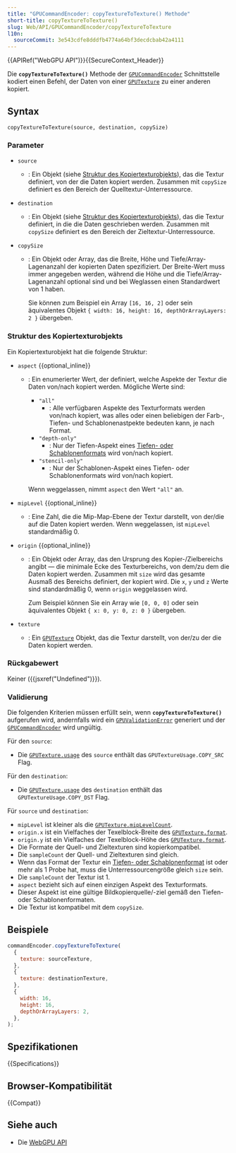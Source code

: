 ```yaml
---
title: "GPUCommandEncoder: copyTextureToTexture() Methode"
short-title: copyTextureToTexture()
slug: Web/API/GPUCommandEncoder/copyTextureToTexture
l10n:
  sourceCommit: 3e543cdfe8dddfb4774a64bf3decdcbab42a4111
---
```


{{APIRef("WebGPU API")}}{{SecureContext_Header}}

Die **`copyTextureToTexture()`** Methode der
[`GPUCommandEncoder`](/de/docs/Web/API/GPUCommandEncoder) Schnittstelle kodiert einen Befehl, der Daten von einer [`GPUTexture`](/de/docs/Web/API/GPUTexture) zu einer anderen kopiert.

## Syntax

```js-nolint
copyTextureToTexture(source, destination, copySize)
```

### Parameter

- `source`
  - : Ein Objekt (siehe [Struktur des Kopiertexturobjekts](#struktur_des_kopiertexturobjekts)), das die Textur definiert, von der die Daten kopiert werden. Zusammen mit `copySize` definiert es den Bereich der Quelltextur-Unterressource.
- `destination`
  - : Ein Objekt (siehe [Struktur des Kopiertexturobjekts](#struktur_des_kopiertexturobjekts)), das die Textur definiert, in die die Daten geschrieben werden. Zusammen mit `copySize` definiert es den Bereich der Zieltextur-Unterressource.
- `copySize`

  - : Ein Objekt oder Array, das die Breite, Höhe und Tiefe/Array-Lagenanzahl der kopierten Daten spezifiziert. Der Breite-Wert muss immer angegeben werden, während die Höhe und die Tiefe/Array-Lagenanzahl optional sind und bei Weglassen einen Standardwert von 1 haben.

    Sie können zum Beispiel ein Array `[16, 16, 2]` oder sein äquivalentes Objekt `{ width: 16, height: 16, depthOrArrayLayers: 2 }` übergeben.

### Struktur des Kopiertexturobjekts

Ein Kopiertexturobjekt hat die folgende Struktur:

- `aspect` {{optional_inline}}

  - : Ein enumerierter Wert, der definiert, welche Aspekte der Textur die Daten von/nach kopiert werden. Mögliche Werte sind:

    - `"all"`
      - : Alle verfügbaren Aspekte des Texturformats werden von/nach kopiert, was alles oder einen beliebigen der Farb-, Tiefen- und Schablonenastpekte bedeuten kann, je nach Format.
    - `"depth-only"`
      - : Nur der Tiefen-Aspekt eines [Tiefen- oder Schablonenformats](https://gpuweb.github.io/gpuweb/#combined-depth-stencil-format) wird von/nach kopiert.
    - `"stencil-only"`
      - : Nur der Schablonen-Aspekt eines Tiefen- oder Schablonenformats wird von/nach kopiert.

    Wenn weggelassen, nimmt `aspect` den Wert `"all"` an.

- `mipLevel` {{optional_inline}}
  - : Eine Zahl, die die Mip-Map-Ebene der Textur darstellt, von der/die auf die Daten kopiert werden. Wenn weggelassen, ist `mipLevel` standardmäßig 0.
- `origin` {{optional_inline}}

  - : Ein Objekt oder Array, das den Ursprung des Kopier-/Zielbereichs angibt — die minimale Ecke des Texturbereichs, von dem/zu dem die Daten kopiert werden. Zusammen mit `size` wird das gesamte Ausmaß des Bereichs definiert, der kopiert wird. Die `x`, `y` und `z` Werte sind standardmäßig 0, wenn `origin` weggelassen wird.

    Zum Beispiel können Sie ein Array wie `[0, 0, 0]` oder sein äquivalentes Objekt `{ x: 0, y: 0, z: 0 }` übergeben.

- `texture`
  - : Ein [`GPUTexture`](/de/docs/Web/API/GPUTexture) Objekt, das die Textur darstellt, von der/zu der die Daten kopiert werden.

### Rückgabewert

Keiner ({{jsxref("Undefined")}}).

### Validierung

Die folgenden Kriterien müssen erfüllt sein, wenn **`copyTextureToTexture()`** aufgerufen wird, andernfalls wird ein [`GPUValidationError`](/de/docs/Web/API/GPUValidationError) generiert und der [`GPUCommandEncoder`](/de/docs/Web/API/GPUCommandEncoder) wird ungültig.

Für den `source`:

- Die [`GPUTexture.usage`](/de/docs/Web/API/GPUTexture/usage) des `source` enthält das `GPUTextureUsage.COPY_SRC` Flag.

Für den `destination`:

- Die [`GPUTexture.usage`](/de/docs/Web/API/GPUTexture/usage) des `destination` enthält das `GPUTextureUsage.COPY_DST` Flag.

Für `source` und `destination`:

- `mipLevel` ist kleiner als die [`GPUTexture.mipLevelCount`](/de/docs/Web/API/GPUTexture/mipLevelCount).
- `origin.x` ist ein Vielfaches der Texelblock-Breite des [`GPUTexture.format`](/de/docs/Web/API/GPUTexture/format).
- `origin.y` ist ein Vielfaches der Texelblock-Höhe des [`GPUTexture.format`](/de/docs/Web/API/GPUTexture/format).
- Die Formate der Quell- und Zieltexturen sind kopierkompatibel.
- Die `sampleCount` der Quell- und Zieltexturen sind gleich.
- Wenn das Format der Textur ein [Tiefen- oder Schablonenformat](https://gpuweb.github.io/gpuweb/#combined-depth-stencil-format) ist oder mehr als 1 Probe hat, muss die Unterressourcengröße gleich `size` sein.
- Die `sampleCount` der Textur ist 1.
- `aspect` bezieht sich auf einen einzigen Aspekt des Texturformats.
- Dieser Aspekt ist eine gültige Bildkopierquelle/-ziel gemäß den Tiefen- oder Schablonenformaten.
- Die Textur ist kompatibel mit dem `copySize`.

## Beispiele

```js
commandEncoder.copyTextureToTexture(
  {
    texture: sourceTexture,
  },
  {
    texture: destinationTexture,
  },
  {
    width: 16,
    height: 16,
    depthOrArrayLayers: 2,
  },
);
```

## Spezifikationen

{{Specifications}}

## Browser-Kompatibilität

{{Compat}}

## Siehe auch

- Die [WebGPU API](/de/docs/Web/API/WebGPU_API)
